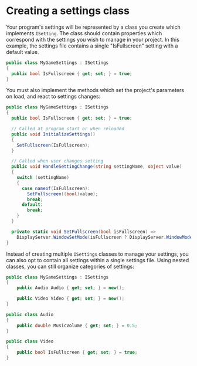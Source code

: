 # Creating a settings class

Your program's settings will be represented by a class you create which implements `ISetting`. The class should contain properties which correspond with the settings you wish to manage in your project. In this example, the settings file contains a single "IsFullscreen" setting with a default value.

```cs
public class MyGameSettings : ISettings
{
  public bool IsFullscreen { get; set; } = true;
}
```

You must also implement the methods which set the project's parameters on load, and react to settings changes:

```cs
public class MyGameSettings : ISettings
{
  public bool IsFullscreen { get; set; } = true;

  // Called at program start or when reloaded
  public void InitializeSettings()
  {
    SetFullscreen(IsFullscreen);
  }

  // Called when user changes setting
  public void HandleSettingChange(string settingName, object value)
  {
    switch (settingName)
    {
      case nameof(IsFullscreen):
        SetFullscreen((bool)value);
        break;
      default:
        break;
    }
  }

  private static void SetFullscreen(bool isFullscreen) =>
    DisplayServer.WindowSetMode(isFullscreen ? DisplayServer.WindowMode.Fullscreen : DisplayServer.WindowMode.Windowed);
}
```

Instead of creating multiple `ISettings` classes to manage your settings, you can also opt to contain all settings within a single settings file. Using nested classes, you can still organize categories of settings:

```cs
public class MyGameSettings : ISettings
{
    public Audio Audio { get; set; } = new();

    public Video Video { get; set; } = new();
}

public class Audio
{
    public double MusicVolume { get; set; } = 0.5;
}

public class Video
{
    public bool IsFullscreen { get; set; } = true;
}
```